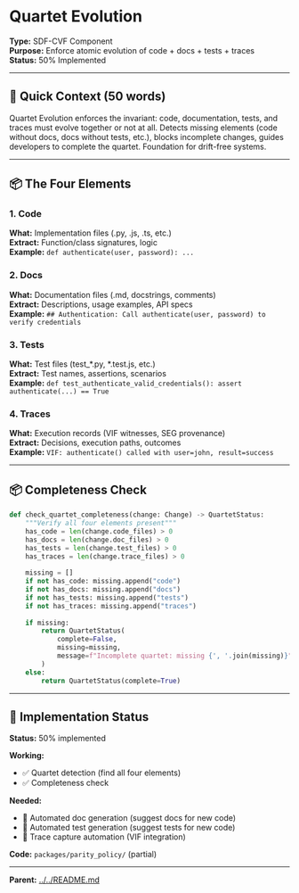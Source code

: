 # Quartet Evolution

**Type:** SDF-CVF Component  
**Purpose:** Enforce atomic evolution of code + docs + tests + traces  
**Status:** 50% Implemented

---

## 🎯 **Quick Context (50 words)**

Quartet Evolution enforces the invariant: code, documentation, tests, and traces must evolve together or not at all. Detects missing elements (code without docs, docs without tests, etc.), blocks incomplete changes, guides developers to complete the quartet. Foundation for drift-free systems.

---

## 📦 **The Four Elements**

### **1. Code**
**What:** Implementation files (.py, .js, .ts, etc.)  
**Extract:** Function/class signatures, logic  
**Example:** `def authenticate(user, password): ...`

### **2. Docs**
**What:** Documentation files (.md, docstrings, comments)  
**Extract:** Descriptions, usage examples, API specs  
**Example:** `## Authentication: Call authenticate(user, password) to verify credentials`

### **3. Tests**
**What:** Test files (test_*.py, *.test.js, etc.)  
**Extract:** Test names, assertions, scenarios  
**Example:** `def test_authenticate_valid_credentials(): assert authenticate(...) == True`

### **4. Traces**
**What:** Execution records (VIF witnesses, SEG provenance)  
**Extract:** Decisions, execution paths, outcomes  
**Example:** `VIF: authenticate() called with user=john, result=success`

---

## 📦 **Completeness Check**

```python
def check_quartet_completeness(change: Change) -> QuartetStatus:
    """Verify all four elements present"""
    has_code = len(change.code_files) > 0
    has_docs = len(change.doc_files) > 0
    has_tests = len(change.test_files) > 0
    has_traces = len(change.trace_files) > 0
    
    missing = []
    if not has_code: missing.append("code")
    if not has_docs: missing.append("docs")
    if not has_tests: missing.append("tests")
    if not has_traces: missing.append("traces")
    
    if missing:
        return QuartetStatus(
            complete=False,
            missing=missing,
            message=f"Incomplete quartet: missing {', '.join(missing)}"
        )
    else:
        return QuartetStatus(complete=True)
```

---

## 🔧 **Implementation Status**

**Status:** 50% implemented

**Working:**
- ✅ Quartet detection (find all four elements)
- ✅ Completeness check

**Needed:**
- 🔄 Automated doc generation (suggest docs for new code)
- 🔄 Automated test generation (suggest tests for new code)
- 🔄 Trace capture automation (VIF integration)

**Code:** `packages/parity_policy/` (partial)

---

**Parent:** [../../README.md](../../README.md)

